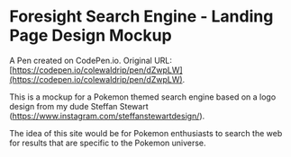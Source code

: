 # Foresight Search Engine - Landing Page Design Mockup

A Pen created on CodePen.io. Original URL: [https://codepen.io/colewaldrip/pen/dZwpLW](https://codepen.io/colewaldrip/pen/dZwpLW).

This is a mockup for a Pokemon themed search engine based on a logo design from my dude Steffan Stewart (https://www.instagram.com/steffanstewartdesign/).

The idea of this site would be for Pokemon enthusiasts to search the web for results that are specific to the Pokemon universe.